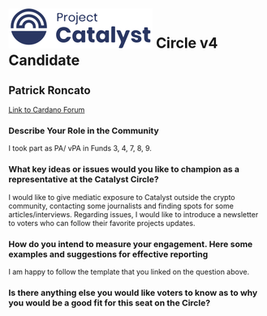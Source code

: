 # ![Project Catalyst](../assets/catalyst.svg) Circle v4 Candidate #

## Patrick Roncato ##

[Link to Cardano Forum](https://forum.cardano.org/t/patrick-roncato-platform-statement/109201)

### Describe Your Role in the Community ###

I took part as PA/ vPA in Funds 3, 4, 7, 8, 9.

### What key ideas or issues would you like to champion as a representative at the Catalyst Circle? ###

I would like to give mediatic exposure to Catalyst outside the crypto community, contacting some journalists and finding spots for some articles/interviews. 
Regarding issues, I would like to introduce a newsletter to voters who can follow their favorite projects updates.

### How do you intend to measure your engagement. Here some examples and suggestions for effective reporting ###

I am happy to follow the template that you linked on the question above.

### Is there anything else you would like voters to know as to why you would be a good fit for this seat on the Circle? ###

